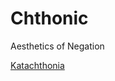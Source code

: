 # Chthonic
Aesthetics of Negation

[Katachthonia](https://uwispace.sta.uwi.edu/server/api/core/bitstreams/ecf4bd70-abde-47c2-9079-aec1ad475a71/content)
